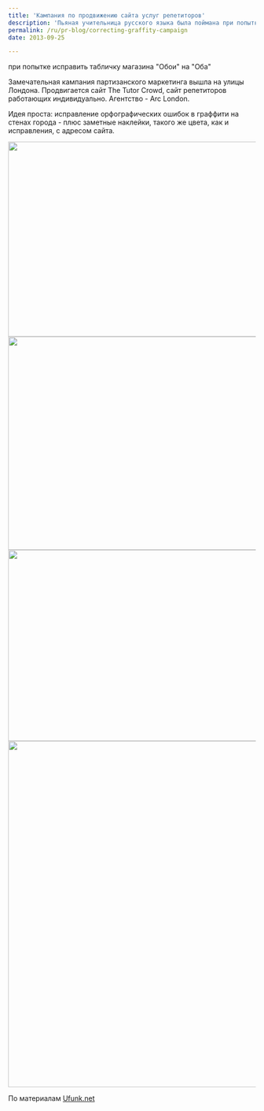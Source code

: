 ```yaml
---
title: 'Кампания по продвижению сайта услуг репетиторов'
description: 'Пьяная учительница русского языка была поймана при попытке исправить табличку магазина &quot;Обои&quot; на &quot;Оба&quot; Замечательная кампания партизанского маркетинга вышла на улицы Лондона. Продвигается сайт The Tutor Crowd, сайт репетиторов работающих индивидуально. Агентство - Arc London.'
permalink: /ru/pr-blog/correcting-graffity-campaign
date: 2013-09-25

---
```


при попытке исправить табличку магазина "Обои" на "Оба"</div>

Замечательная кампания партизанского маркетинга вышла на улицы Лондона. Продвигается сайт The Tutor Crowd, сайт репетиторов работающих индивидуально. Агентство - Arc London.

Идея проста: исправление орфографических ошибок в граффити на стенах города  - плюс заметные наклейки, такого же  цвета, как и исправления, с адресом сайта.

<img src="{{ site.assets }}/upload/The-Tutor-Crowd-graffiti-20.jpg" alt="" class="post__img" width="580" height="396">

<img src="{{ site.assets }}/upload/The-Tutor-Crowd-graffiti-18.jpg" alt="" class="post__img" width="580" height="433">

<img src="{{ site.assets }}/upload/The-Tutor-Crowd-graffiti-9.jpg" alt="" class="post__img" width="580" height="388">

<img src="{{ site.assets }}/upload/The-Tutor-Crowd-graffiti-21.jpg" alt="" class="post__img" width="580" height="703">

По материалам <a href="http://www.ufunk.net/insolite/the-tutor-crowd/">Ufunk.net</a>

